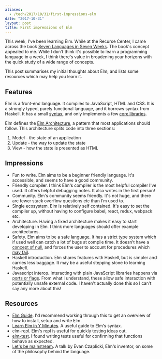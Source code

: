 ```yaml
---
aliases:
  - /tech/2017/10/31/first-impressions-elm
date: "2017-10-31"
layout: post
title: First impressions of Elm
---
```


This week, I've been learning Elm. While at the Recurse Center, I came across
the book
[Seven Languages in Seven Weeks](https://pragprog.com/book/btlang/seven-languages-in-seven-weeks).
The book's concept appealed to me. While I don't think it's possible to learn a
programming language in a week, I think there's value in broadening your
horizons with the quick study of a wide range of concepts.

This post summarises my initial thoughts about Elm, and lists some resources
which may help you learn it.

## Features

Elm is a front-end language. It compiles to JavaScript, HTML and CSS. It is a
strongly typed, purely functional language, and it borrows syntax from Haskell.
It has a small [syntax](http://elm-lang.org/docs/syntax), and only implements a
few
[core libraries](http://package.elm-lang.org/packages/elm-lang/core/latest/).

Elm defines the [Elm Architecture](https://guide.elm-lang.org/architecture/), a
pattern that most applications should follow. This architecture splits code into
three sections:

1. Model - the state of an application
2. Update - the way to update the state
3. View - how the state is presented as HTML

## Impressions

- Fun to write. Elm aims to be a beginner friendly language. It's accessible,
  and seems to have a good community.
- Friendly compiler. I think Elm's compiler is the most helpful compiler I've
  used. It offers helpful debugging notes. It also writes in the first person!
- Community. Elm's community seems friendly. It's not huge, and there are fewer
  stack overflow questions etc than I'm used to.
- Single ecosystem. Elm is relatively self contained. It's easy to set the
  compiler up, without having to configure babel, react, redux, webpack etc.
- Architecture. Having a fixed architecture makes it easy to start developing in
  Elm. I think more languages should offer example architectures.
- Safety. Elm aims to be a safe language. It has a strict type system which if
  used well can catch a lot of bugs at compile time. It doesn't have a
  [concept of null](https://guide.elm-lang.org/error_handling/maybe.html), and
  forces the user to account for procedures which
  [may fail](https://guide.elm-lang.org/error_handling/result.html).
- Haskell introduction. Elm shares features with Haskell, but is simpler and
  carries less baggage. It may be a useful stepping stone to learning Haskell.
- Javascript interop. Interacting with plain JavaScript libraries happens via
  [ports or flags](https://guide.elm-lang.org/interop/javascript.html). From
  what I understand, these allow safe interaction with potentially unsafe
  external code. I haven't actually done this so I can't say any more about
  this!

## Resources

- [Elm Guide](https://guide.elm-lang.org/install.html). I'd recommend working
  through this to get an overview of how to install, setup and write Elm.
- [Learn Elm in Y Minutes](https://learnxinyminutes.com/docs/elm/). A useful
  guide to Elm's syntax.
- elm-repl. Elm's repl is useful for quickly testing ideas out.
- [elm-test](https://github.com/elm-community/elm-test). I found writing tests
  useful for confirming that functions behave as expected.
- [Let's be mainstream](http://www.elmbark.com/2016/03/16/mainstream-elm-user-focused-design).
  A talk by Evan Czaplicki, Elm's inventor, on some of the philosophy behind the
  language.
